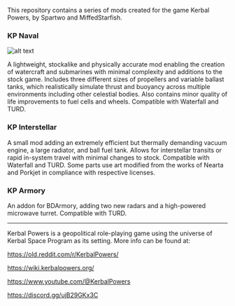 This repository contains a series of mods created for the game Kerbal Powers, by Spartwo and MiffedStarfish.


### KP Naval

![alt text](https://wiki.kerbalpowers.org/images/1/19/KP_Naval.png)

A lightweight, stockalike and physically accurate mod enabling the creation of watercraft and submarines with minimal complexity and additions to the stock game. Includes three different sizes of propellers and variable ballast tanks, which realistically simulate thrust and buoyancy across multiple environments including other celestial bodies. Also contains minor quality of life improvements to fuel cells and wheels. Compatible with Waterfall and TURD.


### KP Interstellar

A small mod adding an extremely efficient but thermally demanding vacuum engine, a large radiator, and ball fuel tank. Allows for interstellar transits or rapid in-system travel with minimal changes to stock. Compatible with Waterfall and TURD. Some parts use art modified from the works of Nearta and Porkjet in compliance with respective licenses.


### KP Armory

An addon for BDArmory, adding two new radars and a high-powered microwave turret. Compatible with TURD.


-------------------------------------------------------

Kerbal Powers is a geopolitical role-playing game using the universe of Kerbal Space Program as its setting. More info can be found at:

https://old.reddit.com/r/KerbalPowers/

https://wiki.kerbalpowers.org/

https://www.youtube.com/@KerbalPowers

https://discord.gg/ujB29GKx3C
